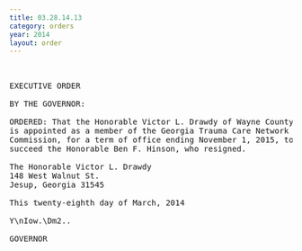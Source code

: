 ```yaml
---
title: 03.28.14.13
category: orders
year: 2014
layout: order
---
```


<pre> 

EXECUTIVE ORDER

BY THE GOVERNOR:

ORDERED: That the Honorable Victor L. Drawdy of Wayne County, Georgia,
is appointed as a member of the Georgia Trauma Care Network
Commission, for a term of office ending November 1, 2015, to
succeed the Honorable Ben F. Hinson, who resigned.

The Honorable Victor L. Drawdy
148 West Walnut St.
Jesup, Georgia 31545

This twenty-eighth day of March, 2014

Y\nIow.\Dm2..

GOVERNOR

</pre>
